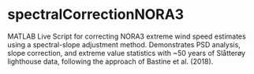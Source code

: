 # spectralCorrectionNORA3
MATLAB Live Script for correcting NORA3 extreme wind speed estimates using a spectral-slope adjustment method. Demonstrates PSD analysis, slope correction, and extreme value statistics with ~50 years of Slåtterøy lighthouse data, following the approach of Bastine et al. (2018).
